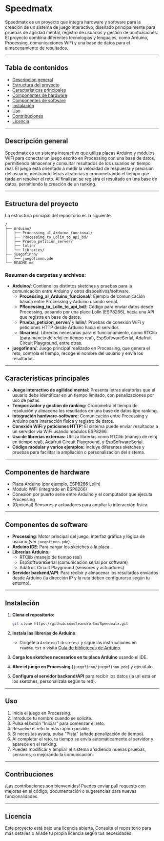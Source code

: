 # Speedmatx

Speedmatx es un proyecto que integra hardware y software para la creación de un sistema de juego interactivo, diseñado principalmente para pruebas de agilidad mental, registro de usuarios y gestión de puntuaciones. El proyecto combina diferentes tecnologías y lenguajes, como Arduino, Processing, comunicaciones WiFi y una base de datos para el almacenamiento de resultados.

---

## Tabla de contenidos

- [Descripción general](#descripción-general)
- [Estructura del proyecto](#estructura-del-proyecto)
- [Características principales](#características-principales)
- [Componentes de hardware](#componentes-de-hardware)
- [Componentes de software](#componentes-de-software)
- [Instalación](#instalación)
- [Uso](#uso)
- [Contribuciones](#contribuciones)
- [Licencia](#licencia)

---

## Descripción general

Speedmatx es un sistema interactivo que utiliza placas Arduino y módulos WiFi para conectar un juego escrito en Processing con una base de datos, permitiendo almacenar y consultar resultados de los usuarios en tiempo real. El juego está orientado a medir la velocidad de respuesta y precisión del usuario, mostrando letras aleatorias y cronometrando el tiempo que tarda en resolver el reto. Al finalizar, se registra el resultado en una base de datos, permitiendo la creación de un ranking.

---

## Estructura del proyecto

La estructura principal del repositorio es la siguiente:

```
/
├── Arduino/
│   ├── Processing_al_Arduino_funcional/
│   ├── PRocessing_to_Lolin_to_api_bd/
│   ├── Prueba_peticion_server/
│   ├── lolin/
│   └── libraries/
├── juegofinnn/
│   └── juegofinnn.pde
└── README.md
```

### Resumen de carpetas y archivos:

- **Arduino/**: Contiene los distintos sketches y pruebas para la comunicación entre Arduino y otros dispositivos/software.
    - **Processing_al_Arduino_funcional/**: Ejemplo de comunicación básica entre Processing y Arduino usando serial.
    - **PRocessing_to_Lolin_to_api_bd/**: Código para enviar datos desde Processing, pasando por una placa Lolin (ESP8266), hacia una API que registra en base de datos.
    - **Prueba_peticion_server/** y **lolin/**: Pruebas de conexión WiFi y peticiones HTTP desde Arduino hacia el servidor.
    - **libraries/**: Librerías necesarias para el funcionamiento, como RTClib (para manejo de reloj en tiempo real), EspSoftwareSerial, Adafruit Circuit Playground, entre otras.
- **juegofinnn/**: Juego principal realizado en Processing, que genera el reto, controla el tiempo, recoge el nombre del usuario y envía los resultados.

---

## Características principales

- **Juego interactivo de agilidad mental:** Presenta letras aleatorias que el usuario debe identificar en un tiempo limitado, con penalizaciones por uso de pistas.
- **Temporizador y gestión de ranking:** Cronometra el tiempo de resolución y almacena los resultados en una base de datos tipo ranking.
- **Integración hardware-software:** Comunicación entre Processing y Arduino para interacción física y registro de datos.
- **Conexión WiFi y peticiones HTTP:** El sistema puede enviar resultados a un servidor vía WiFi usando módulos ESP8266.
- **Uso de librerías externas:** Utiliza librerías como RTClib (manejo de reloj en tiempo real), Adafruit Circuit Playground, y EspSoftwareSerial.
- **Código modular y varios ejemplos:** Incluye diferentes sketches y pruebas para facilitar la ampliación o personalización del sistema.

---

## Componentes de hardware

- Placa Arduino (por ejemplo, ESP8266 Lolin)
- Módulo WiFi (integrado en ESP8266)
- Conexión por puerto serie entre Arduino y el computador que ejecuta Processing
- (Opcional) Sensores y actuadores para ampliar la interacción física

---

## Componentes de software

- **Processing**: Motor principal del juego, interfaz gráfica y lógica de usuario (ver `juegofinnn.pde`).
- **Arduino IDE**: Para cargar los sketches a la placa.
- **Librerías Arduino**: 
    - RTClib (manejo de tiempo real)
    - EspSoftwareSerial (comunicación serial por software)
    - Adafruit Circuit Playground (sensores y actuadores)
- **Servidor backend/API**: Para recibir y almacenar los resultados enviados desde Arduino (la dirección IP y la ruta deben configurarse según tu entorno).

---

## Instalación

1. **Clona el repositorio:**

   ```sh
   git clone https://github.com/leandro-bm/Speedmatx.git
   ```

2. **Instala las librerías de Arduino:**
   - Dirígete a `Arduino/libraries/` y sigue las instrucciones en `readme.txt` o visita [Guía de bibliotecas de Arduino](http://arduino.cc/en/Guide/Libraries).

3. **Carga los sketches necesarios en tu placa Arduino** usando el IDE.

4. **Abre el juego en Processing** (`juegofinnn/juegofinnn.pde`) y ejecútalo.

5. **Configura el servidor backend/API** para recibir los datos (la url está en los sketches, personalízala según tu red).

---

## Uso

1. Inicia el juego en Processing.
2. Introduce tu nombre cuando se solicite.
3. Pulsa el botón "Iniciar" para comenzar el reto.
4. Resuelve el reto lo más rápido posible.
5. Si necesitas ayuda, pulsa "Pista" (añade penalización de tiempo).
6. Al completar el reto, tu tiempo se envía automáticamente al servidor y aparece en el ranking.
7. Puedes modificar y ampliar el sistema añadiendo nuevas pruebas, sensores, o mejorando la comunicación.

---

## Contribuciones

¡Las contribuciones son bienvenidas! Puedes enviar pull requests con mejoras en el código, documentación o sugerencias para nuevas funcionalidades.

---

## Licencia

Este proyecto está bajo una licencia abierta. Consulta el repositorio para más detalles o añade tu propia licencia según tus necesidades.
